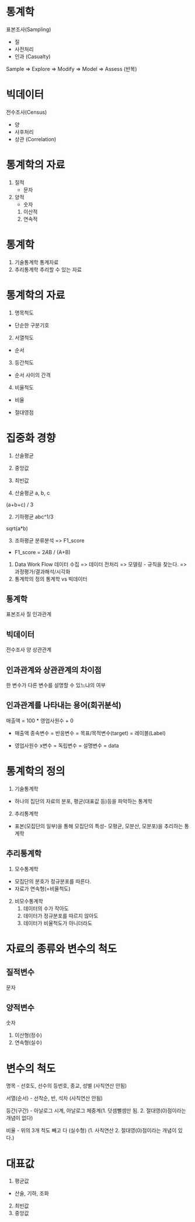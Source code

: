 # 통계학
표본조사(Sampling)
- 질
- 사전처리
- 인과 (Casualty)

Sample => Explore => Modify => Model => Assess (반복)

# 빅데이터
전수조사(Census)
- 양
- 사후처리
- 상관 (Correlation)

# 통계학의 자료
1. 질적
    * 문자
2. 양적
    * 숫자
    1. 이산적
    2. 연속적

# 통계학
1. 기술통계학
통계자료
2. 추리통계학
추리할 수 있는 자료


# 통계학의 자료
1. 명목척도
- 단순한 구분기호
2. 서열척도
- 순서
3. 등간척도
- 순서 사이의 간격
4. 비율척도
- 비율

* 절대영점

# 집중화 경향
1. 산술평균
2. 중앙값
3. 최빈값

1. 산술평균
a, b, c

(a+b+c) / 3
 
2. 기하평균
abc^1/3

sqrt(a*b)

3. 조하평균
분류분석 => F1_score

* F1_score = 2*A*B / (A+B)

1. Data Work Flow
데이터 수집 => 데이터 전처리 => 모델링 - 규칙을 찾는다. => 과정평가/결과해석/시각화
2. 통계학의 정의
통계학 vs 빅데이터
## 통계학
표본조사
질
인과관계
## 빅데이터
전수조사
양
상관관계


## 인과관계와 상관관계의 차이점
한 변수가 다른 변수를 설명할 수 있느냐의 여부
## 인과관계를 나타내는 용어(회귀분석)
매출액 = 100 * 영업사원수 + 0
- 매출액
종속변수 = 반응변수 = 목표/목적변수(target) = 레이블(Label)

- 영업사원수
x변수 = 독립변수 = 설명변수 = data


# 통계학의 정의
1. 기술통계학
- 하나의 집단의 자료의 분포, 평균(대표값 등)등을 파악하는 통계학
2. 추리통계학
- 표본(모집단의 일부)을 통해 모집단의 특성- 모평균, 모분산, 모분포)을 추리하는 통계학


## 추리통계학
1. 모수통계학
- 모집단의 분호가 정규분포를 따른다.
- 자료가 연속형(=비율척도)
2. 비모수통계학
    1. 데이터의 수가 작아도
    2. 데이터가 정규분포를 따르지 않아도
    3. 데이터가 비율척도가 아니더라도

# 자료의 종류와 변수의 척도
## 질적변수
문자
## 양적변수
숫자
1. 이산형(정수)
2. 연속형(실수)

# 변수의 척도
명목 - 선호도, 선수의 등번호, 종교, 성별 (사칙연산 안됨)

서열(순서) - 선착순, 반, 석차 (사칙연산 안됨)

등간(구간) - 아날로그 시계, 아날로그 체중계(1. 덧셈뺄셈만 됨. 2. 절대영(0)점이라는 개념이 없다)

비율 - 위의 3개 척도 빼고 다 (실수형) (1. 사칙연산 2. 절대영(0)점이라는 개념이 있다.)

# 대표값
1. 평균값
- 산술, 기하, 조화
2. 최빈값
3. 중앙값


